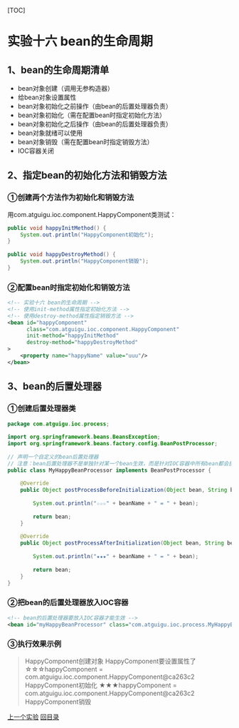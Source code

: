 [TOC]

# 实验十六 bean的生命周期

## 1、bean的生命周期清单

- bean对象创建（调用无参构造器）
- 给bean对象设置属性
- bean对象初始化之前操作（由bean的后置处理器负责）
- bean对象初始化（需在配置bean时指定初始化方法）
- bean对象初始化之后操作（由bean的后置处理器负责）
- bean对象就绪可以使用
- bean对象销毁（需在配置bean时指定销毁方法）
- IOC容器关闭



## 2、指定bean的初始化方法和销毁方法

### ①创建两个方法作为初始化和销毁方法

用com.atguigu.ioc.component.HappyComponent类测试：

```java
public void happyInitMethod() {
    System.out.println("HappyComponent初始化");
}
    
public void happyDestroyMethod() {
    System.out.println("HappyComponent销毁");
}
```



### ②配置bean时指定初始化和销毁方法

```xml
<!-- 实验十六 bean的生命周期 -->
<!-- 使用init-method属性指定初始化方法 -->
<!-- 使用destroy-method属性指定销毁方法 -->
<bean id="happyComponent"
      class="com.atguigu.ioc.component.HappyComponent"
      init-method="happyInitMethod"
      destroy-method="happyDestroyMethod"
>
    <property name="happyName" value="uuu"/>
</bean>
```



## 3、bean的后置处理器

### ①创建后置处理器类

```java
package com.atguigu.ioc.process;
    
import org.springframework.beans.BeansException;
import org.springframework.beans.factory.config.BeanPostProcessor;
    
// 声明一个自定义的bean后置处理器
// 注意：bean后置处理器不是单独针对某一个bean生效，而是针对IOC容器中所有bean都会执行
public class MyHappyBeanProcessor implements BeanPostProcessor {
    
    @Override
    public Object postProcessBeforeInitialization(Object bean, String beanName) throws BeansException {
    
        System.out.println("☆☆☆" + beanName + " = " + bean);
    
        return bean;
    }
    
    @Override
    public Object postProcessAfterInitialization(Object bean, String beanName) throws BeansException {
    
        System.out.println("★★★" + beanName + " = " + bean);
    
        return bean;
    }
}
```



### ②把bean的后置处理器放入IOC容器

```xml
<!-- bean的后置处理器要放入IOC容器才能生效 -->
<bean id="myHappyBeanProcessor" class="com.atguigu.ioc.process.MyHappyBeanProcessor"/>
```



### ③执行效果示例

> HappyComponent创建对象
> HappyComponent要设置属性了
> ☆☆☆happyComponent = com.atguigu.ioc.component.HappyComponent@ca263c2
> HappyComponent初始化
> ★★★happyComponent = com.atguigu.ioc.component.HappyComponent@ca263c2
> HappyComponent销毁



[上一个实验](experiment15.html) [回目录](../verse03.html)
